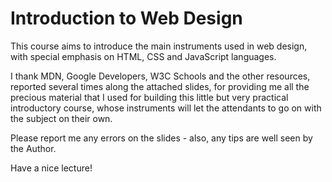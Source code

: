 # Introduction to Web Design

This course aims to introduce the main instruments used in web design, with special emphasis on HTML, CSS and JavaScript languages.

I thank MDN, Google Developers, W3C Schools and the other resources, reported several times along the attached slides, for providing me all the precious material that I used for building this little but very practical introductory course, whose instruments will let the attendants to go on with the subject on their own.

Please report me any errors on the slides - also, any tips are well seen by the Author.

Have a nice lecture!
